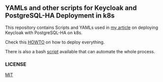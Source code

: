 ## YAMLs and other scripts for Keycloak and PostgreSQL-HA Deployment in k8s

This repository contains Scripts and YAMLs used in [my article](https://blog.brakmic.com/keycloak-with-postgresql-ha-on-kubernetes/) on deploying Keycloak with PostgreSQL-HA on k8s.

Check this [HOWTO](./howtos/HOWTO.md) on how to deploy everything.

There is also a bash [script](./scripts/run_kc_system.sh) available that can automate the whole process.

### LICENSE
[MIT](./LICENSE)

